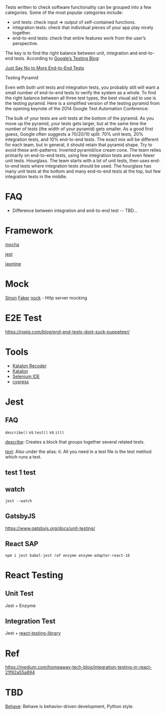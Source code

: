 Tests written to check software functionality can be grouped into a few categories. Some of the most popular categories include:

- unit tests: check input => output of self-contained functions.
- integration tests: check that individual pieces of your app play nicely together.
- end-to-end tests: check that entire features work from the user’s perspective.

The key is to find the right balance between unit, integration and end-to-end tests. According to [Google’s Testing Blog](https://testing.googleblog.com/):

[Just Say No to More End-to-End Tests](https://testing.googleblog.com/2015/04/just-say-no-to-more-end-to-end-tests.html)

Testing Pyramid

Even with both unit tests and integration tests, you probably still will want a small number of end-to-end tests to verify the system as a whole. To find the right balance between all three test types, the best visual aid to use is the testing pyramid. Here is a simplified version of the testing pyramid from the opening keynote of the 2014 Google Test Automation Conference:

The bulk of your tests are unit tests at the bottom of the pyramid. As you move up the pyramid, your tests gets larger, but at the same time the number of tests (the width of your pyramid) gets smaller.
As a good first guess, Google often suggests a 70/20/10 split: 70% unit tests, 20% integration tests, and 10% end-to-end tests. The exact mix will be different for each team, but in general, it should retain that pyramid shape. Try to avoid these anti-patterns:
Inverted pyramid/ice cream cone. The team relies primarily on end-to-end tests, using few integration tests and even fewer unit tests. 
Hourglass. The team starts with a lot of unit tests, then uses end-to-end tests where integration tests should be used. The hourglass has many unit tests at the bottom and many end-to-end tests at the top, but few integration tests in the middle. 

# FAQ
- Difference between integration and end-to-end test
-- TBD...

# Framework

[mocha](https://github.com/mochajs/mocha)

[jest](https://github.com/facebook/jest)

[jasmine](https://github.com/jasmine/jasmine)

# Mock

[Sinon](https://github.com/sinonjs/sinon)
[Faker](https://github.com/Marak/Faker.js)
[nock](https://github.com/nock/nock) - Http server mocking

# E2E Test
https://ropig.com/blog/end-end-tests-dont-suck-puppeteer/


# Tools
- [Katalon Recoder](https://chrome.google.com/webstore/detail/katalon-recorder-selenium/ljdobmomdgdljniojadhoplhkpialdid/related)
- [Katalon](https://www.katalon.com/)
- [Selenium IDE](https://chrome.google.com/webstore/detail/selenium-ide/mooikfkahbdckldjjndioackbalphokd?hl=en)
- [cypress](https://www.cypress.io/)

# Jest 

## FAQ

`describe()` vs `test()` vs `it()`

[describe](https://jestjs.io/docs/en/api#describename-fn): Creates a block that groups together several related tests.

[text](https://jestjs.io/docs/en/api#testname-fn-timeout): Also under the alias: it. All you need in a test file is the test method which runs a test. 

## test 1 test

## watch

```
jest --watch
```


## GatsbyJS
https://www.gatsbyjs.org/docs/unit-testing/

## React SAP 

```
npm i jest babel-jest raf enzyme enzyme-adapter-react-16
```

# React Testing

## Unit Test
Jest + Enzyme

## Integration Test
Jest + [react-testing-library](https://github.com/kentcdodds/react-testing-library)

# Ref
https://medium.com/homeaway-tech-blog/integration-testing-in-react-21f92a55a894




# TBD
[Behave](https://github.com/behave/behave): Behave is behavior-driven development, Python style.

